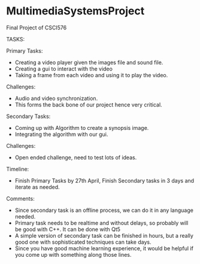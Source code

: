 # MultimediaSystemsProject
Final Project of CSCI576

TASKS:

Primary Tasks:
- Creating a video player given the images file and sound file.
- Creating a gui to interact with the video
- Taking a frame from each video and using it to play the video.

Challenges:
- Audio and video synchronization.
- This forms the back bone of our project hence very critical.

Secondary Tasks:
- Coming up with Algorithm to create a synopsis image.
- Integrating the algorithm with our gui.

Challenges:
- Open ended challenge, need to test lots of ideas.

Timeline:
- Finish Primary Tasks by 27th April, Finish Secondary tasks in 3 days and iterate as needed.

Comments:
- Since secondary task is an offline process, we can do it in any language needed.
- Primary task needs to be realtime and without delays, so probably will be good with C++. It can be done with Qt5
- A simple version of secondary task can be finished in hours, but a really good one with sophisticated techniques can take days. 
- Since you have good machine learning experience, it would be helpful if you come up with something along those lines.

